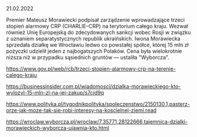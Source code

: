 21.02.2022

Premier Mateusz Morawiecki podpisał zarządzenie wprowadzające trzeci stopień alarmowy CRP (CHARLIE–CRP) na terytorium całego kraju. Wezwał również Unię Europejską do zdecydowanych sankcji wobec Rosji w związku z uznaniem separatystycznych republik ukraińskich. Iwona Morawiecka sprzedała działkę we Wrocławiu ledwo co powstałej spółce, której 15 mln zł pożyczki udzielił jeden z najbogatszych Polaków. Cena była wielokrotnie niższa niż w przypadku sąsiednich gruntów — ustaliła "Wyborcza".

https://www.gov.pl/web/rcb/trzeci-stopien-alarmowy-crp-na-terenie-calego-kraju

https://businessinsider.com.pl/wiadomosci/dzialka-morawieckiego-kto-wylozyl-15-mln-zl-na-jej-zakup/s7cjd9q

https://www.polityka.pl/tygodnikpolityka/spoleczenstwo/2150130,1,pasterz-orze-jak-moze-tak-sie-robi-interesy-na-koscielnej-ziemi.read

https://wroclaw.wyborcza.pl/wroclaw/7,35771,28122666,tajemnica-dzialki-morawieckich-wyborcza-ujawnia-kto.html